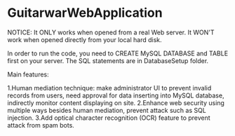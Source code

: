 # GuitarwarWebApplication

NOTICE: It ONLY works when opened from a real Web server. It WON'T work when opened directly from your local hard disk.

In order to run the code, you need to CREATE MySQL DATABASE and TABLE first on your server. The SQL statements are in DatabaseSetup folder.

Main features:

1.Human mediation technique: make administrator UI to prevent invalid records from users, need approval for data inserting into MySQL database, indirectly monitor content displaying on site.
2.Enhance web security using multiple ways besides human mediation, prevent attack such as SQL injection.
3.Add optical character recognition (OCR) feature to prevent attack from spam bots.
